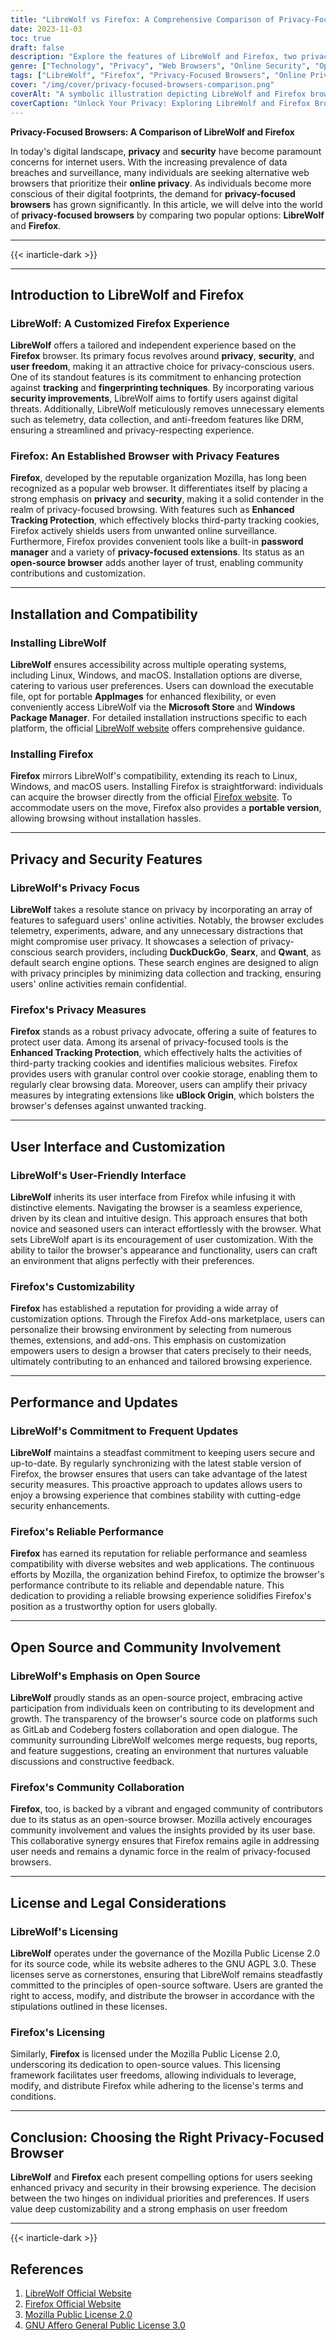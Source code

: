 ```yaml
---
title: "LibreWolf vs Firefox: A Comprehensive Comparison of Privacy-Focused Browsers"
date: 2023-11-03
toc: true
draft: false
description: "Explore the features of LibreWolf and Firefox, two privacy-focused browsers, to make an informed choice for enhanced online security and privacy."
genre: ["Technology", "Privacy", "Web Browsers", "Online Security", "Open Source", "Digital Privacy", "Software", "Comparison", "Cybersecurity", "Internet Privacy"]
tags: ["LibreWolf", "Firefox", "Privacy-Focused Browsers", "Online Privacy", "Security", "Enhanced Tracking Protection", "User Freedom", "Customization", "Open Source", "Web Browser Comparison", "Digital Security", "Privacy Features", "User Interface", "Browser Customization", "Online Safety", "Performance", "Data Privacy", "Fingerprinting Protection", "Privacy Extensions", "Community Collaboration", "Mozilla", "User Empowerment", "License and Legal", "Browsing Experience", "Web Browser Security", "Internet Safety", "Privacy Concerns", "Web Browser Privacy", "Privacy-Focused Tools", "Browser Updates"]
cover: "/img/cover/privacy-focused-browsers-comparison.png"
coverAlt: "A symbolic illustration depicting LibreWolf and Firefox browsers side by side, emphasizing privacy and security, with a padlock symbol."
coverCaption: "Unlock Your Privacy: Exploring LibreWolf and Firefox Browsers"
---
```

**Privacy-Focused Browsers: A Comparison of LibreWolf and Firefox**

In today's digital landscape, **privacy** and **security** have become paramount concerns for internet users. With the increasing prevalence of data breaches and surveillance, many individuals are seeking alternative web browsers that prioritize their **online privacy**. As individuals become more conscious of their digital footprints, the demand for **privacy-focused browsers** has grown significantly. In this article, we will delve into the world of **privacy-focused browsers** by comparing two popular options: **LibreWolf** and **Firefox**.

______
{{< inarticle-dark >}}
______

## Introduction to LibreWolf and Firefox

### LibreWolf: A Customized Firefox Experience

**LibreWolf** offers a tailored and independent experience based on the **Firefox** browser. Its primary focus revolves around **privacy**, **security**, and **user freedom**, making it an attractive choice for privacy-conscious users. One of its standout features is its commitment to enhancing protection against **tracking** and **fingerprinting techniques**. By incorporating various **security improvements**, LibreWolf aims to fortify users against digital threats. Additionally, LibreWolf meticulously removes unnecessary elements such as telemetry, data collection, and anti-freedom features like DRM, ensuring a streamlined and privacy-respecting experience.

### Firefox: An Established Browser with Privacy Features

**Firefox**, developed by the reputable organization Mozilla, has long been recognized as a popular web browser. It differentiates itself by placing a strong emphasis on **privacy** and **security**, making it a solid contender in the realm of privacy-focused browsing. With features such as **Enhanced Tracking Protection**, which effectively blocks third-party tracking cookies, Firefox actively shields users from unwanted online surveillance. Furthermore, Firefox provides convenient tools like a built-in **password manager** and a variety of **privacy-focused extensions**. Its status as an **open-source browser** adds another layer of trust, enabling community contributions and customization.

______

## Installation and Compatibility

### Installing LibreWolf

**LibreWolf** ensures accessibility across multiple operating systems, including Linux, Windows, and macOS. Installation options are diverse, catering to various user preferences. Users can download the executable file, opt for portable **AppImages** for enhanced flexibility, or even conveniently access LibreWolf via the **Microsoft Store** and **Windows Package Manager**. For detailed installation instructions specific to each platform, the official [LibreWolf website](https://librewolf.net/) offers comprehensive guidance.

### Installing Firefox

**Firefox** mirrors LibreWolf's compatibility, extending its reach to Linux, Windows, and macOS users. Installing Firefox is straightforward: individuals can acquire the browser directly from the official [Firefox website](https://www.mozilla.org/en-US/firefox/new/). To accommodate users on the move, Firefox also provides a **portable version**, allowing browsing without installation hassles.

______

## Privacy and Security Features

### LibreWolf's Privacy Focus

**LibreWolf** takes a resolute stance on privacy by incorporating an array of features to safeguard users' online activities. Notably, the browser excludes telemetry, experiments, adware, and any unnecessary distractions that might compromise user privacy. It showcases a selection of privacy-conscious search providers, including **DuckDuckGo**, **Searx**, and **Qwant**, as default search engine options. These search engines are designed to align with privacy principles by minimizing data collection and tracking, ensuring users' online activities remain confidential.

### Firefox's Privacy Measures

**Firefox** stands as a robust privacy advocate, offering a suite of features to protect user data. Among its arsenal of privacy-focused tools is the **Enhanced Tracking Protection**, which effectively halts the activities of third-party tracking cookies and identifies malicious websites. Firefox provides users with granular control over cookie storage, enabling them to regularly clear browsing data. Moreover, users can amplify their privacy measures by integrating extensions like **uBlock Origin**, which bolsters the browser's defenses against unwanted tracking.

______

## User Interface and Customization

### LibreWolf's User-Friendly Interface

**LibreWolf** inherits its user interface from Firefox while infusing it with distinctive elements. Navigating the browser is a seamless experience, driven by its clean and intuitive design. This approach ensures that both novice and seasoned users can interact effortlessly with the browser. What sets LibreWolf apart is its encouragement of user customization. With the ability to tailor the browser's appearance and functionality, users can craft an environment that aligns perfectly with their preferences.

### Firefox's Customizability

**Firefox** has established a reputation for providing a wide array of customization options. Through the Firefox Add-ons marketplace, users can personalize their browsing environment by selecting from numerous themes, extensions, and add-ons. This emphasis on customization empowers users to design a browser that caters precisely to their needs, ultimately contributing to an enhanced and tailored browsing experience.

______

## Performance and Updates

### LibreWolf's Commitment to Frequent Updates

**LibreWolf** maintains a steadfast commitment to keeping users secure and up-to-date. By regularly synchronizing with the latest stable version of Firefox, the browser ensures that users can take advantage of the latest security measures. This proactive approach to updates allows users to enjoy a browsing experience that combines stability with cutting-edge security enhancements.

### Firefox's Reliable Performance

**Firefox** has earned its reputation for reliable performance and seamless compatibility with diverse websites and web applications. The continuous efforts by Mozilla, the organization behind Firefox, to optimize the browser's performance contribute to its reliable and dependable nature. This dedication to providing a reliable browsing experience solidifies Firefox's position as a trustworthy option for users globally.

______

## Open Source and Community Involvement

### LibreWolf's Emphasis on Open Source

**LibreWolf** proudly stands as an open-source project, embracing active participation from individuals keen on contributing to its development and growth. The transparency of the browser's source code on platforms such as GitLab and Codeberg fosters collaboration and open dialogue. The community surrounding LibreWolf welcomes merge requests, bug reports, and feature suggestions, creating an environment that nurtures valuable discussions and constructive feedback.

### Firefox's Community Collaboration

**Firefox**, too, is backed by a vibrant and engaged community of contributors due to its status as an open-source browser. Mozilla actively encourages community involvement and values the insights provided by its user base. This collaborative synergy ensures that Firefox remains agile in addressing user needs and remains a dynamic force in the realm of privacy-focused browsers.

______

## License and Legal Considerations

### LibreWolf's Licensing

**LibreWolf** operates under the governance of the Mozilla Public License 2.0 for its source code, while its website adheres to the GNU AGPL 3.0. These licenses serve as cornerstones, ensuring that LibreWolf remains steadfastly committed to the principles of open-source software. Users are granted the right to access, modify, and distribute the browser in accordance with the stipulations outlined in these licenses.

### Firefox's Licensing

Similarly, **Firefox** is licensed under the Mozilla Public License 2.0, underscoring its dedication to open-source values. This licensing framework facilitates user freedoms, allowing individuals to leverage, modify, and distribute Firefox while adhering to the license's terms and conditions.

______

## Conclusion: Choosing the Right Privacy-Focused Browser

**LibreWolf** and **Firefox** each present compelling options for users seeking enhanced privacy and security in their browsing experience. The decision between the two hinges on individual priorities and preferences. If users value deep customizability and a strong emphasis on user freedom

______

{{< inarticle-dark >}}

## References

1. [LibreWolf Official Website](https://librewolf.net/)
2. [Firefox Official Website](https://www.mozilla.org/en-US/firefox/new/)
3. [Mozilla Public License 2.0](https://www.mozilla.org/en-US/MPL/2.0/)
4. [GNU Affero General Public License 3.0](https://www.gnu.org/licenses/agpl-3.0.html)
